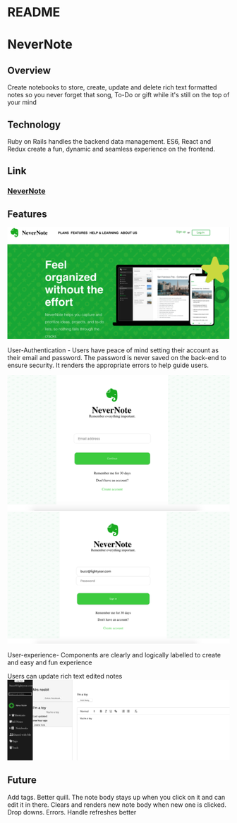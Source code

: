 # README


# NeverNote

## Overview
Create notebooks to store, create, update and delete rich text formatted notes so you never forget that song, To-Do or gift while it's still on the top of your mind

## Technology
Ruby on Rails handles the backend data management. ES6, React and Redux create a fun, dynamic and seamless experience on the frontend.

## Link
### [NeverNote](https://patrick-brown-nevernote.herokuapp.com/#/)


## Features
![splash](/app/assets/images/splash-page.png)

User-Authentication - Users have peace of mind setting their account as their email and password. The password is never saved on the back-end to ensure security. It renders the appropriate errors to help guide users.

![before](/app/assets/images/before-username.png)
![after](/app/assets/images/after-username.png)

User-experience- Components are clearly and logically labelled to create and easy and fun experience


Users can update rich text edited notes
![edit](/app/assets/images/edit-note.png)
## Future
Add tags. Better quill. The note body stays up when you click on it and can edit it in there. Clears and renders new note body when new one is clicked. Drop downs. Errors. Handle refreshes better

